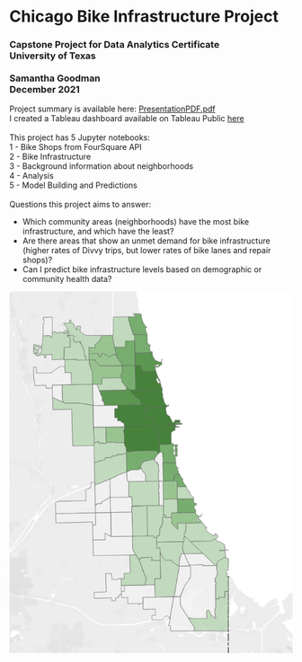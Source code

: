 # Chicago Bike Infrastructure Project
<h3>Capstone Project for Data Analytics Certificate<br>
University of Texas<br><br>
Samantha Goodman
<Br>December 2021</h3>
Project summary is available here: <a href="https://github.com/sjegoodman/BikeInfrastructure/blob/main/PresentationPDF.pdf">PresentationPDF.pdf</a>
<br>I created a Tableau dashboard available on Tableau Public
<a href="https://public.tableau.com/app/profile/samantha2686/viz/BikeInfrastructureWorkbook/Dashboard">here</a>
<br><br>     
This project has 5 Jupyter notebooks:<br>
        1 - Bike Shops from FourSquare API<br>
        2 - Bike Infrastructure<br>
        3 - Background information about neighborhoods<br>
        4 - Analysis<br>
        5 - Model Building and Predictions<br><br>
    Questions this project aims to answer:<br>
    <ul><li>Which community areas (neighborhoods) have the most bike infrastructure, and which have the least?</li>
<li>Are there areas that show an unmet demand for bike infrastructure (higher rates of Divvy trips, but lower rates of bike lanes and repair shops)?</li>
            <li>Can I predict bike infrastructure levels based on demographic or community health data?</ul>
<img src="https://raw.githubusercontent.com/sjegoodman/BikeInfrastructure/main/InfrastructureMapChi.jpg" alt="Map of Chicago Bike Infrastructure">
